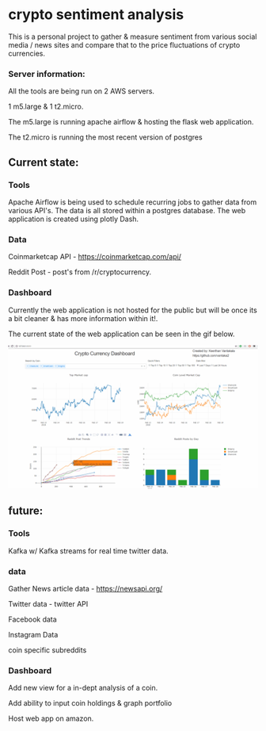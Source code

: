 # crypto sentiment analysis

This is a personal project to gather &amp; measure sentiment from various social media / news sites and compare that to the price fluctuations of crypto currencies.

### Server information:
All the tools are being run on 2 AWS servers. 

1 m5.large & 1 t2.micro.

The m5.large is running apache airflow & hosting the flask web application. 

The t2.micro is running the most recent version of postgres

## Current state:

### Tools
Apache Airflow is being used to schedule recurring jobs to gather data from various API's. 
The data is all stored within a postgres database. 
The web application is created using plotly Dash. 

### Data
Coinmarketcap API -  https://coinmarketcap.com/api/

Reddit Post - post's from /r/cryptocurrency. 


### Dashboard
Currently the web application is not hosted for the public but will be once its a bit cleaner & has more information within it!. 

The current state of the web application can be seen in the gif below. 

![Alt Text](https://github.com/vantaka2/crypto_sentiment_analysis-/blob/develop/gif_1.gif)

## future:

### Tools
Kafka w/ Kafka streams for real time twitter data. 

### data
Gather News article data - https://newsapi.org/

Twitter data - twitter API

Facebook data

Instagram Data

coin specific subreddits 

### Dashboard
Add new view for a in-dept analysis of a coin. 

Add ability to input coin holdings & graph portfolio 

Host web app on amazon. 

